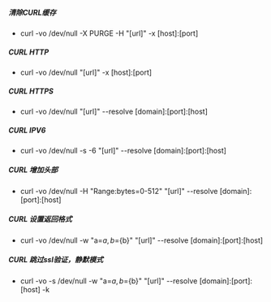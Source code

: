 
##### 清除CURL缓存
- curl -vo /dev/null -X PURGE -H "[url]" -x [host]:[port]

##### CURL HTTP
- curl -vo /dev/null "[url]" -x [host]:[port]

##### CURL HTTPS
- curl -vo /dev/null "[url]" --resolve [domain]:[port]:[host]

##### CURL IPV6
- curl -vo /dev/null -s -6 "[url]" --resolve [domain]:[port]:[host]

##### CURL 增加头部
- curl -vo /dev/null -H "Range:bytes=0-512" "[url]" --resolve [domain]:[port]:[host]

##### CURL 设置返回格式
- curl -vo /dev/null -w "a=${a},b=${b}" "[url]" --resolve [domain]:[port]:[host]

##### CURL 跳过ssl验证，静默模式
- curl -vo -s /dev/null -w "a=${a},b=${b}" "[url]" --resolve [domain]:[port]:[host] -k
